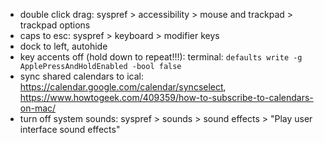 * double click drag: syspref > accessibility > mouse and trackpad > trackpad options
* caps to esc: syspref > keyboard > modifier keys
* dock to left, autohide
* key accents off (hold down to repeat!!!): terminal: `defaults write -g ApplePressAndHoldEnabled -bool false`
* sync shared calendars to ical: https://calendar.google.com/calendar/syncselect, https://www.howtogeek.com/409359/how-to-subscribe-to-calendars-on-mac/
* turn off system sounds: syspref > sounds > sound effects > "Play user interface sound effects"
